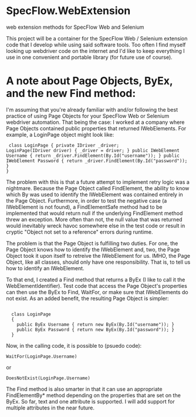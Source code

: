 # SpecFlow.WebExtension
web extension methods for SpecFlow Web and Selenium

This project will be a container for the SpecFlow Web / Selenium extension code that I develop while
using said software tools. Too often I find myself looking up webdriver code on the internet and I'd
like to keep everything I use in one convenient and portable library (for future use of course).

# A note about Page Objects, ByEx, and the new Find method:

I'm assuming that you're already familiar with and/or following the best practice of using Page Objects
for your SpecFlow Web or Selenium webdriver automation. That being the case: I worked at a company
where Page Objects contained public properties that returned IWebElements. For example, a LoginPage
object might look like:

<code><pre>
  class LoginPage
  {
    private IDriver _driver;
    LoginPage(IDriver driver)
    {
      _driver = driver;
    }
    public IWebElement Username { return _driver.FindElement(By.Id("username")); }
    public IWebElement Password { return _driver.FindElement(By.Id("password")); }
  }
</pre></code>

The problem with this is that a future attempt to implement retry logic was a nightmare. Because the
Page Object called FindElement, the ability to know which By was used to identify the IWebElement
was contained entirely in the Page Object. Furthermore, in order to test the negative case (a
IWebElement is not found), a FindElementSafe method had to be implemented that would return null
if the underlying FindElement method threw an exception. More often than not, the null value that
was returned would inevitably wreck havoc somewhere else in the test code or result in cryptic
"Object not set to a reference" errors during runtime.

The problem is that the Page Object is fulfilling two duties. For one, the Page Object knows how to
identify the IWebElement and, two, the Page Object took it upon itself to retreive the IWebElement
for us. IMHO, the Page Object, like all classes, should only have one responsibility. That is, to
tell us how to identify an IWebElement.

To that end, I created a Find method that returns a ByEx (I like to call it the WebElementIdentifier).
Test code that access the Page Object's properties can then use the ByEx to Find, WaitFor, or make
sure that IWebElements do not exist. As an added benefit, the resulting Page Object is simpler:
<pre><code>
  class LoginPage
  {
    public ByEx Username { return new ByEx(By.Id("username")); }
    public ByEx Password { return new ByEx(By.Id("password")); }
  }
</code></pre>

Now, in the calling code, it is possible to (psuedo code):
  <pre><code>WaitFor(LoginPage.Username)</code></pre>
  or
  <pre><code>DoesNotExist(LoginPage.Username)</code></pre>
  
The Find method is also smarter in that it can use an appropriate FindElementBy* method depending on
the properties that are set on the ByEx. So far, text and one attribute is supported. I will add
support for multiple attributes in the near future.
